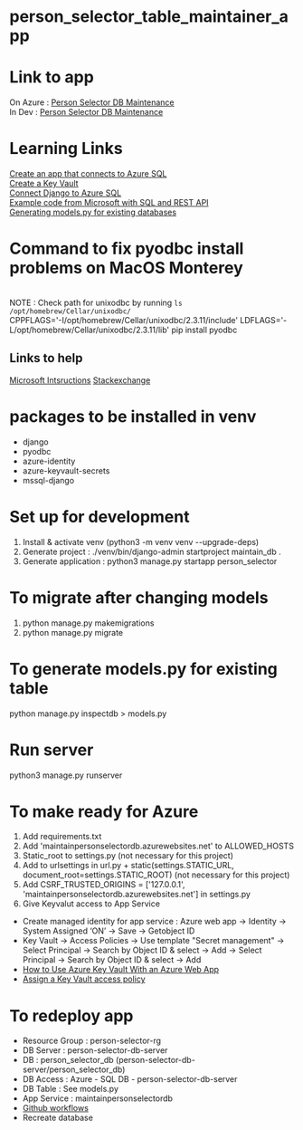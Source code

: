 #  person_selector_table_maintainer_app

# Link to app
On Azure : [Person Selector DB Maintenance](https://maintainpersonselectordb.azurewebsites.net/person_selector/)
<br/>
In Dev : [Person Selector DB Maintenance](http://127.0.0.1:8000/person_selector/)

# Learning Links
[Create an app that connects to Azure SQL](https://docs.microsoft.com/en-us/azure/azure-sql/database/connect-query-python?view=azuresql) <br>
[Create a Key Vault](https://docs.microsoft.com/en-us/azure/key-vault/secrets/quick-create-python?tabs=azure-cli) <br>
[Connect Django to Azure SQL](https://docs.microsoft.com/en-us/samples/azure-samples/azure-sql-db-django/azure-sql-db-django/) <br>
[Example code from Microsoft with SQL and REST API](https://github.com/Azure-Samples/azure-sql-db-django/tree/main/customerapi) <br>
[Generating models.py for existing databases](https://docs.djangoproject.com/en/4.0/howto/legacy-databases/)

# Command to fix pyodbc install problems on MacOS Monterey
<br> NOTE : Check path for unixodbc by running `ls /opt/homebrew/Cellar/unixodbc/` <br>
CPPFLAGS='-I/opt/homebrew/Cellar/unixodbc/2.3.11/include' LDFLAGS='-L/opt/homebrew/Cellar/unixodbc/2.3.11/lib' pip install pyodbc
## Links to help
[Microsoft Intsructions](https://docs.microsoft.com/en-us/azure/azure-sql/database/connect-query-python?view=azuresql)
[Stackexchange](https://stackoverflow.com/questions/71138425/installing-pyodbc-fails-on-osx-12-2-monterey#new-answer)

# packages to be installed in venv
- django
- pyodbc
- azure-identity
- azure-keyvault-secrets
- mssql-django

# Set up for development
1. Install & activate venv (python3 -m venv venv --upgrade-deps)
2. Generate project : ./venv/bin/django-admin startproject maintain_db .  
3. Generate application : python3 manage.py startapp person_selector

# To migrate after changing models
1. python manage.py makemigrations
2. python manage.py migrate

# To generate models.py for existing table
python manage.py inspectdb > models.py

# Run server
python3 manage.py runserver  

# To make ready for Azure
1. Add requirements.txt
2. Add 'maintainpersonselectordb.azurewebsites.net' to ALLOWED_HOSTS
3. Static_root to settings.py (not necessary for this project)
4. Add to urlsettings in url.py + static(settings.STATIC_URL, document_root=settings.STATIC_ROOT) (not necessary for this project)
5. Add CSRF_TRUSTED_ORIGINS = ['127.0.0.1', 'maintainpersonselectordb.azurewebsites.net']
in settings.py
6. Give Keyvalut access to App Service
- Create managed identity for app service : Azure web app ->  Identity -> System Assigned ‘ON’ -> Save -> Getobject ID 
- Key Vault -> Access Policies -> Use template  "Secret management" -> Select Principal -> Search by Object ID & select -> Add -> Select Principal -> Search by Object ID & select -> Add
- [How to Use Azure Key Vault With an Azure Web App](https://www.loginradius.com/blog/engineering/guest-post/using-azure-key-vault-with-an-azure-web-app-in-c-sharp/)
- [Assign a Key Vault access policy](https://docs.microsoft.com/en-us/azure/key-vault/general/assign-access-policy?tabs=azure-portal)

# To redeploy app
- Resource Group : person-selector-rg
- DB Server : person-selector-db-server
- DB : person_selector_db (person-selector-db-server/person_selector_db)
- DB Access : Azure - SQL DB - person-selector-db-server
- DB Table : See models.py
- App Service : maintainpersonselectordb
- [Github workflows](https://github.com/gilgamesh7/person_selector_table_maintainer_app/actions/workflows/main_maintainpersonselectordb.yml)
- Recreate database


